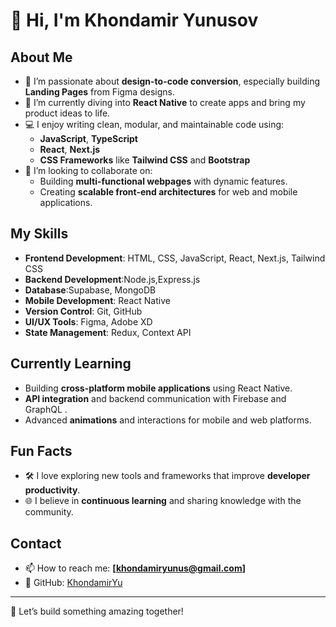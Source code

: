 # 👋 Hi, I'm Khondamir Yunusov

## About Me
- 👀 I’m passionate about **design-to-code conversion**, especially building **Landing Pages** from Figma designs.
- 🌱 I’m currently diving into **React Native** to create apps and bring my product ideas to life.
- 💻 I enjoy writing clean, modular, and maintainable code using:
  - **JavaScript**, **TypeScript**
  - **React**, **Next.js**
  - **CSS Frameworks** like **Tailwind CSS** and **Bootstrap**
- 💞️ I’m looking to collaborate on:
  - Building **multi-functional webpages** with dynamic features.
  - Creating **scalable front-end architectures** for web and mobile applications.

## My Skills
- **Frontend Development**: HTML, CSS, JavaScript, React, Next.js, Tailwind CSS
- **Backend Development**:Node.js,Express.js
- **Database**:Supabase, MongoDB
- **Mobile Development**: React Native
- **Version Control**: Git, GitHub
- **UI/UX Tools**: Figma, Adobe XD
- **State Management**: Redux, Context API

## Currently Learning
- Building **cross-platform mobile applications** using React Native.
- **API integration** and backend communication with Firebase and GraphQL .
- Advanced **animations** and interactions for mobile and web platforms.

## Fun Facts
- 🛠️ I love exploring new tools and frameworks that improve **developer productivity**.
- 🌐 I believe in **continuous learning** and sharing knowledge with the community.

## Contact
- 📫 How to reach me: **[khondamiryunus@gmail.com]**
- 🌟 GitHub: [KhondamirYu](https://github.com/KhondamirYu)

---

🚀 Let’s build something amazing together!
